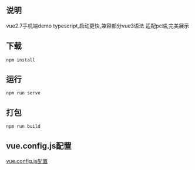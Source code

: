 ## 说明
vue2.7手机端demo
typescript,启动更快,兼容部分vue3语法
适配pc端,完美展示

## 下载
```
npm install
```
## 运行
```
npm run serve
```

## 打包
```
npm run build
```

## vue.config.js配置
[vue.config.js配置](https://cli.vuejs.org/config)
